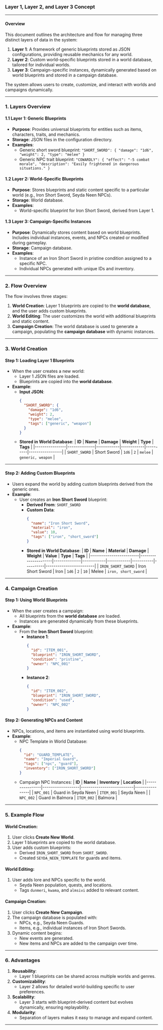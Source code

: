 ### **Layer 1, Layer 2, and Layer 3 Concept**

---

#### **Overview**

This document outlines the architecture and flow for managing three distinct layers of data in the system: 
1. **Layer 1**: A framework of generic blueprints stored as JSON configurations, providing reusable mechanics for any world.
2. **Layer 2**: Custom world-specific blueprints stored in a world database, tailored for individual worlds.
3. **Layer 3**: Campaign-specific instances, dynamically generated based on world blueprints and stored in a campaign database.

The system allows users to create, customize, and interact with worlds and campaigns dynamically.

---

### **1. Layers Overview**

#### **1.1 Layer 1: Generic Blueprints**
- **Purpose**: Provides universal blueprints for entities such as items, characters, traits, and mechanics.
- **Storage**: JSON files in the configuration directory.
- **Examples**:
  - Generic short sword blueprint: `"SHORT_SWORD": { "damage": "1d6", "weight": 2, "type": "melee" }`
  - Generic NPC trait blueprint: `"COWARDLY": { "effect": "-5 combat morale", "description": "Easily frightened in dangerous situations." }`

#### **1.2 Layer 2: World-Specific Blueprints**
- **Purpose**: Stores blueprints and static content specific to a particular world (e.g., Iron Short Sword, Seyda Neen NPCs).
- **Storage**: World database.
- **Examples**:
  - World-specific blueprint for Iron Short Sword, derived from Layer 1.

#### **1.3 Layer 3: Campaign-Specific Instances**
- **Purpose**: Dynamically stores content based on world blueprints. Includes individual instances, events, and NPCs created or modified during gameplay.
- **Storage**: Campaign database.
- **Examples**:
  - Instance of an Iron Short Sword in pristine condition assigned to a specific NPC.
  - Individual NPCs generated with unique IDs and inventory.

---

### **2. Flow Overview**

The flow involves three stages:
1. **World Creation**: Layer 1 blueprints are copied to the **world database**, and the user adds custom blueprints.
2. **World Editing**: The user customizes the world with additional blueprints and static content.
3. **Campaign Creation**: The world database is used to generate a campaign, populating the **campaign database** with dynamic instances.

---

### **3. World Creation**

#### **Step 1: Loading Layer 1 Blueprints**
- When the user creates a new world:
  - Layer 1 JSON files are loaded.
  - Blueprints are copied into the **world database**.
- **Example**:
  - **Input JSON**:
    ```json
    {
      "SHORT_SWORD": {
        "damage": "1d6",
        "weight": 2,
        "type": "melee",
        "tags": ["generic", "weapon"]
      }
    }
    ```
  - **Stored in World Database**:
    | **ID**         | **Name**     | **Damage** | **Weight** | **Type** | **Tags**        |
    |----------------|--------------|------------|------------|----------|-----------------|
    | `SHORT_SWORD` | Short Sword  | `1d6`      | `2`        | `melee`  | `generic, weapon` |

---

#### **Step 2: Adding Custom Blueprints**
- Users expand the world by adding custom blueprints derived from the generic ones.
- **Example**:
  - User creates an **Iron Short Sword** blueprint:
    - **Derived From**: `SHORT_SWORD`
    - **Custom Data**:
      ```json
      {
        "name": "Iron Short Sword",
        "material": "iron",
        "value": 10,
        "tags": ["iron", "short_sword"]
      }
      ```
    - **Stored in World Database**:
      | **ID**                  | **Name**            | **Material** | **Damage** | **Weight** | **Value** | **Type** | **Tags**                |
      |-------------------------|---------------------|--------------|------------|------------|-----------|----------|-------------------------|
      | `IRON_SHORT_SWORD`      | Iron Short Sword    | Iron         | `1d6`      | `2`        | `10`      | Melee    | `iron, short_sword`     |

---

### **4. Campaign Creation**

#### **Step 1: Using World Blueprints**
- When the user creates a campaign:
  - All blueprints from the **world database** are loaded.
  - Instances are generated dynamically from these blueprints.
- **Example**:
  - From the **Iron Short Sword** blueprint:
    - **Instance 1**:
      ```json
      {
        "id": "ITEM_001",
        "blueprint": "IRON_SHORT_SWORD",
        "condition": "pristine",
        "owner": "NPC_001"
      }
      ```
    - **Instance 2**:
      ```json
      {
        "id": "ITEM_002",
        "blueprint": "IRON_SHORT_SWORD",
        "condition": "used",
        "owner": "NPC_002"
      }
      ```

#### **Step 2: Generating NPCs and Content**
- NPCs, locations, and items are instantiated using world blueprints.
- **Example**:
  - NPC Template in World Database:
    ```json
    {
      "id": "GUARD_TEMPLATE",
      "name": "Imperial Guard",
      "tags": ["npc", "guard"],
      "inventory": ["IRON_SHORT_SWORD"]
    }
    ```
  - Campaign NPC Instances:
    | **ID**         | **Name**          | **Inventory**             | **Location**   |
    |----------------|-------------------|---------------------------|----------------|
    | `NPC_001`      | Guard in Seyda Neen | `ITEM_001`                | Seyda Neen     |
    | `NPC_002`      | Guard in Balmora  | `ITEM_002`                | Balmora        |

---

### **5. Example Flow**

#### **World Creation**:
1. User clicks **Create New World**.
2. Layer 1 blueprints are copied to the world database.
3. User adds custom blueprints:
   - Derived `IRON_SHORT_SWORD` from `SHORT_SWORD`.
   - Created `SEYDA_NEEN_TEMPLATE` for guards and items.

#### **World Editing**:
1. User adds lore and NPCs specific to the world.
   - Seyda Neen population, quests, and locations.
   - Tags `dunmeri`, `kwama`, and `almsivi` added to relevant content.

#### **Campaign Creation**:
1. User clicks **Create New Campaign**.
2. The campaign database is populated with:
   - NPCs, e.g., Seyda Neen Guards.
   - Items, e.g., individual instances of Iron Short Swords.
3. Dynamic content begins:
   - New events are generated.
   - New items and NPCs are added to the campaign over time.

---

### **6. Advantages**

1. **Reusability**:
   - Layer 1 blueprints can be shared across multiple worlds and genres.
2. **Customizability**:
   - Layer 2 allows for detailed world-building specific to user preferences.
3. **Scalability**:
   - Layer 3 starts with blueprint-derived content but evolves dynamically, ensuring replayability.
4. **Modularity**:
   - Separation of layers makes it easy to manage and expand content.

---
